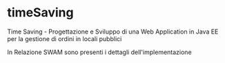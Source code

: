 # timeSaving

Time Saving - Progettazione e Sviluppo di una Web Application in Java EE per la gestione di ordini in locali pubblici

In Relazione SWAM sono presenti i dettagli dell'implementazione